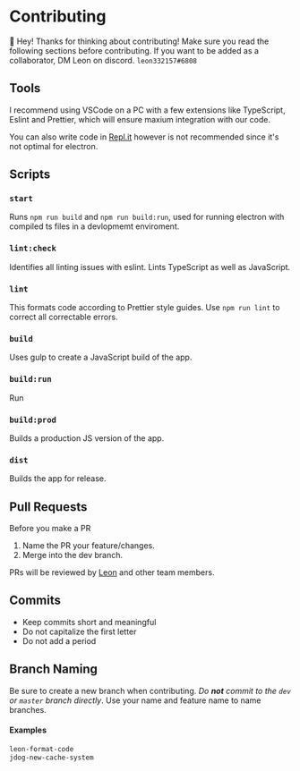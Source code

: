 # Contributing

👋 Hey! Thanks for thinking about contributing! Make sure you read the following sections before contributing.
If you want to be added as a collaborator, DM Leon on discord. `leon332157#6808`

## Tools
I recommend using VSCode on a PC with a few extensions like TypeScript, Eslint and Prettier, which will ensure maxium integration with our code. 

You can also write code in [Repl.it](https://repl.it/@leon332157/repl-it-electron) however is not recommended since it's not optimal for electron. 
## Scripts

### `start`

Runs `npm run build` and `npm run build:run`, used for running electron with compiled ts files in a devlopmemt enviroment. 

### `lint:check`

Identifies all linting issues with eslint. Lints TypeScript as well as JavaScript.

### `lint`

This formats code according to Prettier style guides. Use `npm run lint` to correct all correctable errors.

### `build`

Uses gulp to create a JavaScript build of the app.

### `build:run`

Run

### `build:prod`
Builds a production JS version of the app.

### `dist`
Builds the app for release. 

## Pull Requests

Before you make a PR

1. Name the PR your feature/changes. 
2. Merge into the dev branch. 

PRs will be reviewed by [Leon](https://github.com/leon332157) and other team members.

## Commits

* Keep commits short and meaningful
* Do not capitalize the first letter
* Do not add a period

## Branch Naming

Be sure to create a new branch when contributing. *Do **not** commit to the `dev` or `master` branch directly*. Use your name and feature name to name branches. 
#### Examples

```bash
leon-format-code
jdog-new-cache-system
```
